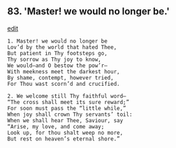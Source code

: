 
## 83.  'Master! we would no longer be.'
[edit](https://docs.google.com/document/d/1ARxagx3aBcyDXw0G0WxmN%2DQwxX0yxoB9/edit?mode=html)



    1. Master! we would no longer be 
    Lov’d by the world that hated Thee,
    But patient in Thy footsteps go,
    Thy sorrow as Thy joy to know,
    We would—and O bestow the pow’r— 
    With meekness meet the darkest hour, 
    By shame, contempt, however tried,
    For Thou wast scorn’d and crucified.

    2. We welcome still Thy faithful word—
    “The cross shall meet its sure reward;” 
    For soon must pass the “little while,” 
    When joy shall crown Thy servants’ toil:
    When we shall hear Thee, Saviour, say 
    “Arise, my love, and come away;
    Look up, for thou shalt weep no more,
    But rest on heaven’s eternal shore.”
